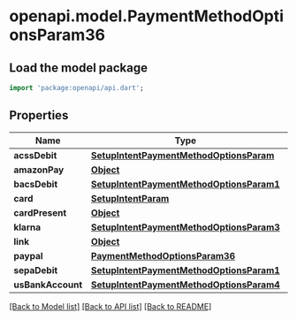 # openapi.model.PaymentMethodOptionsParam36

## Load the model package
```dart
import 'package:openapi/api.dart';
```

## Properties
Name | Type | Description | Notes
------------ | ------------- | ------------- | -------------
**acssDebit** | [**SetupIntentPaymentMethodOptionsParam**](SetupIntentPaymentMethodOptionsParam.md) |  | [optional] 
**amazonPay** | [**Object**](.md) |  | [optional] 
**bacsDebit** | [**SetupIntentPaymentMethodOptionsParam1**](SetupIntentPaymentMethodOptionsParam1.md) |  | [optional] 
**card** | [**SetupIntentParam**](SetupIntentParam.md) |  | [optional] 
**cardPresent** | [**Object**](.md) |  | [optional] 
**klarna** | [**SetupIntentPaymentMethodOptionsParam3**](SetupIntentPaymentMethodOptionsParam3.md) |  | [optional] 
**link** | [**Object**](.md) |  | [optional] 
**paypal** | [**PaymentMethodOptionsParam36**](PaymentMethodOptionsParam36.md) |  | [optional] 
**sepaDebit** | [**SetupIntentPaymentMethodOptionsParam1**](SetupIntentPaymentMethodOptionsParam1.md) |  | [optional] 
**usBankAccount** | [**SetupIntentPaymentMethodOptionsParam4**](SetupIntentPaymentMethodOptionsParam4.md) |  | [optional] 

[[Back to Model list]](../README.md#documentation-for-models) [[Back to API list]](../README.md#documentation-for-api-endpoints) [[Back to README]](../README.md)


